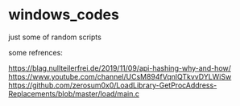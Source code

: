 # windows_codes
just some of random scripts


some refrences:

https://blag.nullteilerfrei.de/2019/11/09/api-hashing-why-and-how/<br>
https://www.youtube.com/channel/UCsM894fVqnlQTkvvDYLWiSw<br>
https://github.com/zerosum0x0/LoadLibrary-GetProcAddress-Replacements/blob/master/load/main.c
